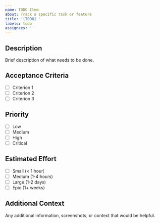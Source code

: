 ```yaml
---
name: TODO Item
about: Track a specific task or feature
title: '[TODO] '
labels: todo
assignees: ''
---
```


## Description
Brief description of what needs to be done.

## Acceptance Criteria
- [ ] Criterion 1
- [ ] Criterion 2
- [ ] Criterion 3

## Priority
- [ ] Low
- [ ] Medium
- [ ] High
- [ ] Critical

## Estimated Effort
- [ ] Small (< 1 hour)
- [ ] Medium (1-4 hours)
- [ ] Large (1-2 days)
- [ ] Epic (1+ weeks)

## Additional Context
Any additional information, screenshots, or context that would be helpful.
